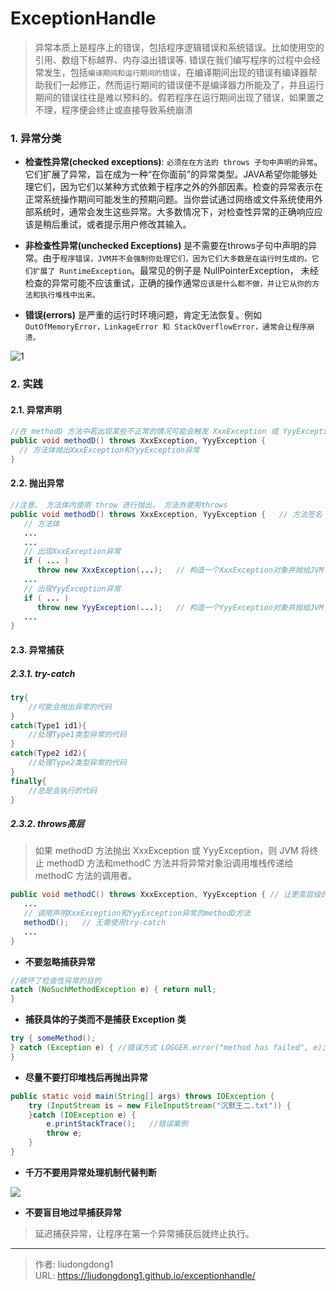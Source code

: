 # ExceptionHandle


> 异常本质上是程序上的错误，包括程序逻辑错误和系统错误。比如使用空的引用、数组下标越界、内存溢出错误等. 错误在我们编写程序的过程中会经常发生，包括`编译期间和运行期间的错误`，在编译期间出现的错误有编译器帮助我们一起修正，然而运行期间的错误便不是编译器力所能及了，并且运行期间的错误往往是难以预料的。假若程序在运行期间出现了错误，如果置之不理，程序便会终止或直接导致系统崩溃

### 1. 异常分类

- **检查性异常(checked exceptions)**: `必须在在方法的 throws 子句中声明的异常`。它们扩展了异常，旨在成为一种“在你面前”的异常类型。JAVA希望你能够处理它们，因为它们以某种方式依赖于程序之外的外部因素。检查的异常表示在正常系统操作期间可能发生的预期问题。当你尝试通过网络或文件系统使用外部系统时，通常会发生这些异常。大多数情况下，对检查性异常的正确响应应该是稍后重试，或者提示用户修改其输入。

- **非检查性异常(unchecked Exceptions)** 是不需要在throws子句中声明的异常。由于`程序错误，JVM并不会强制你处理它们，因为它们大多数是在运行时生成的。它们扩展了 RuntimeException`。最常见的例子是 NullPointerException， 未经检查的异常可能不应该重试，正确的操作通常`应该是什么都不做，并让它从你的方法和执行堆栈中出来。`
- **错误(errors)** 是严重的运行时环境问题，肯定无法恢复。例如 `OutOfMemoryError，LinkageError 和 StackOverflowError，通常会让程序崩溃。`

![1](https://gitee.com/github-25970295/blogpictureV2/raw/master/1.jpg)

### 2. 实践

#### 2.1. 异常声明

```java
//在 methodD 方法中若出现某些不正常的情况可能会触发 XxxException 或 YyyException 异常。
public void methodD() throws XxxException, YyyException {
  // 方法体抛出XxxException和YyyException异常
}
```

#### 2.2. 抛出异常

```java
//注意， 方法体内使用 throw 进行抛出， 方法外使用throws
public void methodD() throws XxxException, YyyException {   // 方法签名
   // 方法体
   ...
   ...
   // 出现XxxException异常
   if ( ... )
      throw new XxxException(...);   // 构造一个XxxException对象并抛给JVM
   ...
   // 出现YyyException异常
   if ( ... )
      throw new YyyException(...);   // 构造一个YyyException对象并抛给JVM
   ...
}
```

#### 2.3. 异常捕获

##### 2.3.1. try-catch

```java
try{
    //可能会抛出异常的代码
}
catch(Type1 id1){
    //处理Type1类型异常的代码
}
catch(Type2 id2){
    //处理Type2类型异常的代码
}
finally{
    //总是会执行的代码
}
```

##### 2.3.2. throws高层

> 如果 methodD 方法抛出 XxxException 或 YyyException，则 JVM 将终止 methodD 方法和methodC 方法并将异常对象沿调用堆栈传递给 methodC 方法的调用者。

```java
public void methodC() throws XxxException, YyyException { // 让更高层级的方法来处理
   ...
   // 调用声明XxxException和YyyException异常的methodD方法
   methodD();   // 无需使用try-catch
   ...
}
```

- **不要忽略捕获异常**

```java
//破坏了检查性异常的目的
catch (NoSuchMethodException e) { return null;
}
```

- **捕获具体的子类而不是捕获 Exception 类**

```java
try { someMethod();
} catch (Exception e) { //错误方式 LOGGER.error("method has failed", e);
}
```

- **尽量不要打印堆栈后再抛出异常**

```java
public static void main(String[] args) throws IOException {
	try (InputStream is = new FileInputStream("沉默王二.txt")) {
	}catch (IOException e) {
		e.printStackTrace();   //错误案例
		throw e;
	} 
}
```

- **千万不要用异常处理机制代替判断**

![](https://gitee.com/github-25970295/blogImage/raw/master/img/20210510092135.png)

- **不要盲目地过早捕获异常**

> 延迟捕获异常，让程序在第一个异常捕获后就终止执行。



---

> 作者: liudongdong1  
> URL: https://liudongdong1.github.io/exceptionhandle/  


